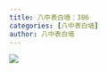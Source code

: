 ```yaml
---
title: 八中表白墙：306
categories: [八中表白墙]
author: 八中表白墙
---
```


![](https://img.urlnode.com/file/ed966312a1a16b70417b2.jpg)